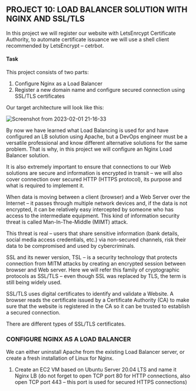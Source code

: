 
## PROJECT 10: LOAD BALANCER SOLUTION WITH NGINX AND SSL/TLS

In this project we will register our website with LetsEnrcypt Certificate Authority, to automate certificate issuance we will use a shell client recommended by LetsEncrypt – cetrbot.

#### Task
This project consists of two parts:

1. Configure Nginx as a Load Balancer
2. Register a new domain name and configure secured connection using SSL/TLS certificates

Our target architecture will look like this:


![Screenshot from 2023-02-01 21-16-33](https://user-images.githubusercontent.com/66005935/216153868-91f42be1-1441-43f4-840b-98f8f9488e3e.png)


By now we have learned what Load Balancing is used for and have configured an LB solution using Apache, but a DevOps engineer must be a versatile professional and know different alternative solutions for the same problem. That is why, in this project we will configure an Nginx Load Balancer solution.

It is also extremely important to ensure that connections to our Web solutions are secure and information is encrypted in transit – we will also cover connection over secured HTTP (HTTPS protocol), its purpose and what is required to implement it.

When data is moving between a client (browser) and a Web Server over the Internet – it passes through multiple network devices and, if the data is not encrypted, it can be relatively easy intercepted by someone who has access to the intermediate equipment. This kind of information security threat is called Man-In-The-Middle (MIMT) attack.

This threat is real – users that share sensitive information (bank details, social media access credentials, etc.) via non-secured channels, risk their data to be compromised and used by cybercriminals.

SSL and its newer version, TSL – is a security technology that protects connection from MITM attacks by creating an encrypted session between browser and Web server. Here we will refer this family of cryptographic protocols as SSL/TLS – even though SSL was replaced by TLS, the term is still being widely used.

SSL/TLS uses digital certificates to identify and validate a Website. A browser reads the certificate issued by a Certificate Authority (CA) to make sure that the website is registered in the CA so it can be trusted to establish a secured connection.

There are different types of SSL/TLS certificates.


### CONFIGURE NGINX AS A LOAD BALANCER

We can either uninstall Apache from the existing Load Balancer server, or create a fresh installation of Linux for Nginx.

1. Create an EC2 VM based on Ubuntu Server 20.04 LTS and name it Nginx LB (do not forget to open TCP port 80 for HTTP connections, also open TCP port 443 – this port is used for secured HTTPS connections)







